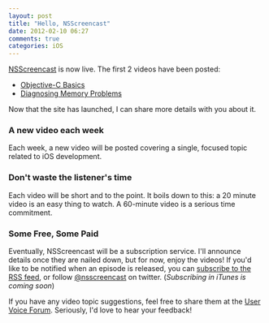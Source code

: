 ```yaml
---
layout: post
title: "Hello, NSScreencast"
date: 2012-02-10 06:27
comments: true
categories: iOS
---
```


[NSScreencast](http://nsscreencast.com) is now live. The first 2 videos have been posted:

- [Objective-C Basics](http://nsscreencast.com/episodes/1-objective-c-basics)
- [Diagnosing Memory Problems](http://nsscreencast.com/episodes/2-diagnosing-memory-problems)

Now that the site has launched, I can share more details with you about it.

### A new video each week
Each week, a new video will be posted covering a single, focused topic related to iOS development. 

### Don't waste the listener's time
Each video will be short and to the point. It boils down to this: a 20 minute video is an easy thing to watch.  A 60-minute video is a serious time commitment.

### Some Free, Some Paid
Eventually, NSScreencast will be a subscription service.  I'll announce details once they are nailed down, but for now, enjoy the videos!
If you'd like to be notified when an episode is released, you can [subscribe to the RSS feed](http://feeds.feedburner.com/NSScreencast), 
or follow [@nsscreencast](http://twitter.com/nsscreencast) on twitter.  (_Subscribing in iTunes is coming soon_)

If you have any video topic suggestions, feel free to share them at the [User Voice Forum](http://nsscreencast.uservoice.com).
Seriously, I'd love to hear your feedback!
